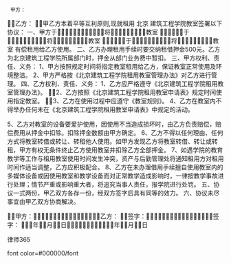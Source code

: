 
     甲方：
 乙方： 
 甲乙方本着平等互利原则,现就租用
北京
建筑工程学院教室签署以下协议： 
 一、甲方于将教室 
 于将教室 
 于将教室 
 有偿租用给乙方使用。 
 二、乙方办理租用手续时要交纳租借押金500元。乙方为北京建筑工程学院所属部门时，押金从部门业务费中暂扣。 
 三、甲方权利、责任、义务： 
 1、甲方按照规定时间将指定教室租用给乙方，保证教室正常使用及环境整洁。 
 2、甲方严格按《北京建筑工程学院租用教室管理办法》对乙方进行管理。 
 四、乙方权利、责任、义务： 
 1、乙方应严格遵守《北京建筑工程学院租用教室管理办法》。 
 2、乙方按照《北京建筑工程学院租用教室申请表》规定时间使用指定教室。 
 3、乙方在使用过程中应遵守《教室规则》。 
 4、乙方在教室内不得举办任何未在《北京建筑工程学院租用教室申请表》中规定的活动。 
 
 5、乙方对教室的设备要爱护使用，因使用不当造成损坏时，由乙方负责赔偿，赔偿费用从押金中扣除。扣除押金数额由甲方确定。 
 6、乙方不得以任何理由、任何方式将教室转借或转让、转租他人使用。如甲方发现乙方将教室转借、转让或转租，甲方有权无条件终止乙方使用教室并扣除乙方全部押金。 
 7、如遇学院的教育教学等工作与租用教室使用时间发生冲突，资产与后勤管理处将通知租用方对租用时间作适当调整，乙方应积极配合。 
 8、乙方在未办理借用手续擅自使用教室内的多媒体设备或因使用教室和教学设备而对正常教学造成影响时，一律按教学事故进行处理；情节严重或影响重大者，将追究当事人责任，报学院进行处罚。 
 五、协议一式两份，甲乙双方各存一份，经双方签字后具有同等的效力。 
 六、协议未尽事宜由甲乙双方协商解决。 
 
 
 甲方：乙方： 
 签字：签字： 
 年月日年月日 
 




 
律师365






 font color=#000000/font 


 

 
 
 
 
 
  


  
 

  


  


  
 
 
 
 

